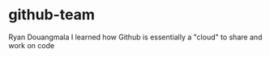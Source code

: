 # github-team
 Ryan Douangmala
  I learned how Github is essentially a "cloud" to share and work on code
